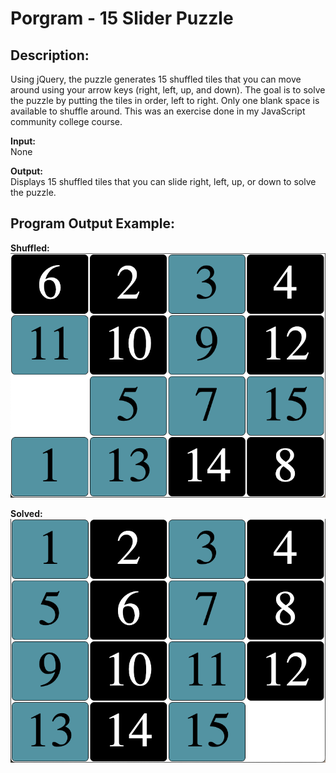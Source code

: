 # Porgram - 15 Slider Puzzle

## Description: 
Using jQuery, the puzzle generates 15 shuffled tiles that you can move around using your arrow keys (right, left, up, and down). The goal is to solve the puzzle by putting the tiles in order, left to right. Only one blank space is available to shuffle around. This was an exercise done in my JavaScript community college course.

**Input:**      
None

**Output:**     
Displays 15 shuffled tiles that you can slide right, left, up, or down to solve the puzzle. 

## Program Output Example:
**Shuffled:**  
![](images/screenshot_program-output_1.png)

**Solved:**  
![](images/screenshot_program-output_2.png)
